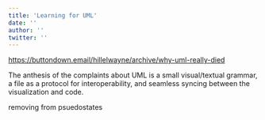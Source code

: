 ```yaml
---
title: 'Learning for UML'
date: ''
author: ''
twitter: ''
---
```


https://buttondown.email/hillelwayne/archive/why-uml-really-died

The anthesis of the complaints about UML is a small visual/textual grammar, a file as a protocol for interoperability, and seamless syncing between the visualization and code.

removing from psuedostates
